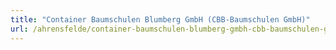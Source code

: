 ```yaml
---
title: "Container Baumschulen Blumberg GmbH (CBB-Baumschulen GmbH)"
url: /ahrensfelde/container-baumschulen-blumberg-gmbh-cbb-baumschulen-gmbh/
---
```

